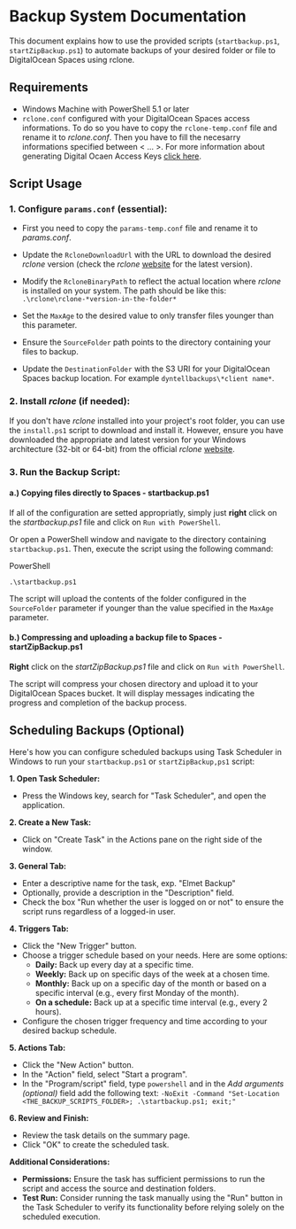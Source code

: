 # Backup System Documentation

This document explains how to use the provided scripts (`startbackup.ps1`, `startZipBackup.ps1`) to automate backups of your desired folder or file to DigitalOcean Spaces using rclone.

## Requirements

- Windows Machine with PowerShell 5.1 or later
- `rclone.conf` configured with your DigitalOcean Spaces access informations. To do so you have to copy the `rclone-temp.conf` file and rename it to *rclone.conf*. Then you have to fill the necesarry informations specified between < ... >. For more information about generating Digital Ocaen Access Keys [click here](https://docs.digitalocean.com/products/spaces/how-to/manage-access/).

## Script Usage

### 1. Configure `params.conf` (essential):

- First you need to copy the `params-temp.conf` file and rename it to *params.conf*.
  
- Update the `RcloneDownloadUrl` with the URL to download the desired *rclone* version (check the *rclone* [website](https://rclone.org/downloads/) for the latest version).
  
- Modify the `RcloneBinaryPath` to reflect the actual location where *rclone* is installed on your system. The path should be like this: `.\rclone\rclone-*version-in-the-folder*`
  
- Set the `MaxAge` to the desired value to only transfer files younger than this parameter.
  
- Ensure the `SourceFolder` path points to the directory containing your files to backup.
  
- Update the `DestinationFolder` with the S3 URI for your DigitalOcean Spaces backup location. For example `dyntellbackups\*client name*`.
  

### 2. Install *rclone* (if needed):

If you don't have *rclone* installed into your project's root folder, you can use the `install.ps1` script to download and install it. However, ensure you have downloaded the appropriate and latest version for your Windows architecture (32-bit or 64-bit) from the official *rclone* [website](https://rclone.org/downloads/).

### 3. Run the Backup Script:

#### a.) Copying files directly to Spaces - startbackup.ps1

If all of the configuration are setted appropriatly, simply just **right** click on the *startbackup.ps1* file and click on `Run with PowerShell`.

Or open a PowerShell window and navigate to the directory containing `startbackup.ps1`. Then, execute the script using the following command:

PowerShell

```
.\startbackup.ps1
```

The script will upload the contents of the folder configured in the `SourceFolder` parameter if younger than the value specified in the `MaxAge` parameter.

#### b.) Compressing and uploading a backup file to Spaces - startZipBackup.ps1

**Right** click on the *startZipBackup.ps1* file and click on `Run with PowerShell`.

The script will compress your chosen directory and upload it to your DigitalOcean Spaces bucket. It will display messages indicating the progress and completion of the backup process.

## Scheduling Backups (Optional)

Here's how you can configure scheduled backups using Task Scheduler in Windows to run your `startbackup.ps1` or `startZipBackup,ps1` script:

**1. Open Task Scheduler:**

- Press the Windows key, search for "Task Scheduler", and open the application.

**2. Create a New Task:**

- Click on "Create Task" in the Actions pane on the right side of the window.

**3. General Tab:**

- Enter a descriptive name for the task, exp. "Elmet Backup"
- Optionally, provide a description in the "Description" field.
- Check the box "Run whether the user is logged on or not" to ensure the script runs regardless of a logged-in user.

**4. Triggers Tab:**

- Click the "New Trigger" button.
- Choose a trigger schedule based on your needs. Here are some options:
  - **Daily:** Back up every day at a specific time.
  - **Weekly:** Back up on specific days of the week at a chosen time.
  - **Monthly:** Back up on a specific day of the month or based on a specific interval (e.g., every first Monday of the month).
  - **On a schedule:** Back up at a specific time interval (e.g., every 2 hours).
- Configure the chosen trigger frequency and time according to your desired backup schedule.

**5. Actions Tab:**

- Click the "New Action" button.
- In the "Action" field, select "Start a program".
- In the "Program/script" field, type `powershell` and in the *Add arguments (optional)* field add the following text: `-NoExit -Command "Set-Location <THE_BACKUP_SCRIPTS_FOLDER>; .\startbackup.ps1; exit;"`

**6. Review and Finish:**

- Review the task details on the summary page.
- Click "OK" to create the scheduled task.

**Additional Considerations:**

- **Permissions:** Ensure the task has sufficient permissions to run the script and access the source and destination folders.
- **Test Run:** Consider running the task manually using the "Run" button in the Task Scheduler to verify its functionality before relying solely on the scheduled execution.